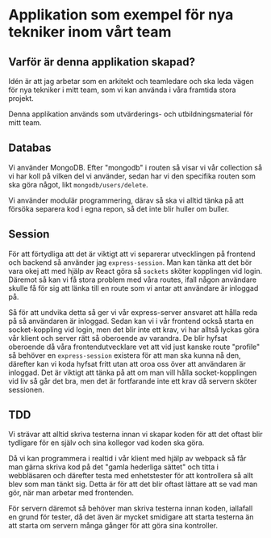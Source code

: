 # Applikation som exempel för nya tekniker inom vårt team


## Varför är denna applikation skapad?
Idén är att jag arbetar som en arkitekt och teamledare och ska leda vägen för
nya tekniker i mitt team, som vi kan använda i våra framtida stora projekt.

Denna applikation används som utvärderings- och utbildningsmaterial för mitt team.


## Databas
Vi använder MongoDB. Efter "mongodb" i routen så visar vi vår collection
så vi har koll på vilken del vi använder, sedan har vi den specifika routen som ska
göra något, likt `mongodb/users/delete`.


Vi använder modulär programmering, därav så ska vi alltid tänka på att försöka separera
kod i egna repon, så det inte blir huller om buller.



## Session

För att förtydliga att det är viktigt att vi separerar utvecklingen på frontend
och backend så använder jag `express-session`. Man kan tänka att det bör vara
okej att med hjälp av React göra så `sockets` sköter kopplingen vid login. Däremot
så kan vi få stora problem med våra routes, ifall någon användare skulle få för sig
att länka till en route som vi antar att användare är inloggad på.

Så för att undvika detta så ger vi vår express-server ansvaret att hålla reda på
så användaren är inloggad. Sedan kan vi i vår frontend också starta en socket-koppling
vid login, men det blir inte ett krav, vi har alltså lyckas göra vår klient och server
rätt så oberoende av varandra. De blir hyfsat oberoende då våra frontendutvecklare
vet att vid just kanske route "profile" så behöver en `express-session` existera
för att man ska kunna nå den, därefter kan vi koda hyfsat fritt utan att oroa oss över
att användaren är inloggad. Det är viktigt att tänka på att om man vill hålla
socket-kopplingen vid liv så går det bra, men det är fortfarande inte ett krav
då servern sköter sessionen.

## TDD

Vi strävar att alltid skriva testerna innan vi skapar koden för att det oftast
blir tydligare för en själv och sina kollegor vad koden ska göra.

Då vi kan programmera i realtid i vår klient med hjälp av webpack så får man gärna
skriva kod på det "gamla hederliga sättet" och titta i webbläsaren och därefter testa med
enhetstester för att kontrollera så allt blev som man tänkt sig. Detta är för att
det blir oftast lättare att se vad man gör, när man arbetar med frontenden.

För servern däremot så behöver man skriva testerna innan koden, iallafall en grund
för tester, då det även är mycket smidigare att starta testerna än att starta
om servern många gånger för att göra sina kontroller.
